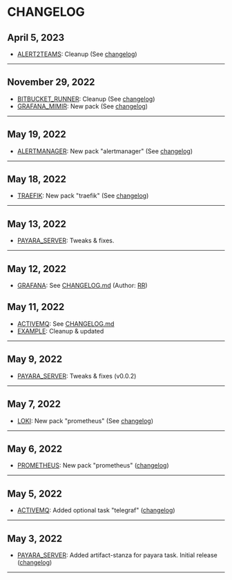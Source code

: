 # CHANGELOG

## April 5, 2023
  * [ALERT2TEAMS](packs/alert2teams/README.md): Cleanup (See [changelog](packs/alert2teams/CHANGELOG.md))
---

## November 29, 2022
  * [BITBUCKET_RUNNER](packs/bitbucket_runner/README.md): Cleanup (See [changelog](packs/bitbucket_runner/CHANGELOG.md))
  * [GRAFANA_MIMIR](packs/grafana_mimir/README.md): New pack (See [changelog](packs/grafana_mimir/CHANGELOG.md))
---

## May 19, 2022
  * [ALERTMANAGER](packs/alertmanager/README.md): New pack "alertmanager" (See [changelog](packs/alertmanager/CHANGELOG.md))
---

## May 18, 2022
  * [TRAEFIK](packs/traefik/README.md): New pack "traefik" (See [changelog](packs/traefik/CHANGELOG.md))
---

## May 13, 2022
  * [PAYARA_SERVER](packs/payara_server/README.md): Tweaks & fixes.
---

## May 12, 2022
  * [GRAFANA](packs/grafana/README.md): See [CHANGELOG.md](packs/grafana/CHANGELOG.md) (Author: [RR])

## May 11, 2022
  * [ACTIVEMQ](packs/activemq/README.md): See [CHANGELOG.md](packs/activemq/CHANGELOG.md)
  * [EXAMPLE](packs/example/README.md): Cleanup & updated
---

## May 9, 2022
  * [PAYARA_SERVER](packs/payara_server/README.md): Tweaks & fixes (v0.0.2)
---

## May 7, 2022
  * [LOKI](packs/loki/README.md): New pack "prometheus" (See [changelog](packs/loki/CHANGELOG.md))
---

## May 6, 2022
  * [PROMETHEUS](packs/prometheus/README.md): New pack "prometheus" ([changelog](packs/prometheus/CHANGELOG.md))
---

## May 5, 2022
  * [ACTIVEMQ](packs/activemq/README.md): Added optional task "telegraf" ([changelog](packs/activemq/CHANGELOG.md))
---

## May 3, 2022
  * [PAYARA_SERVER](packs/payara_server/README.md): Added artifact-stanza for payara task. Initial release ([changelog](packs/payara_server/CHANGELOG.md))
---

[RR]: rune.ronneseth@kred.no

